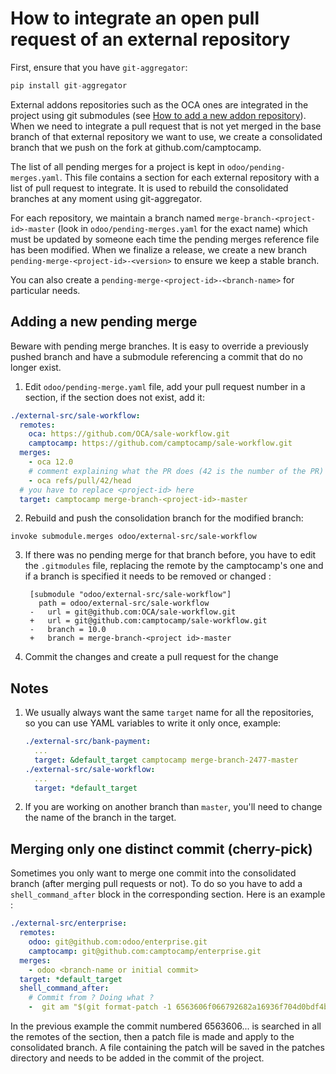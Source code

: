 # How to integrate an open pull request of an external repository

First, ensure that you have `git-aggregator`:

```python
pip install git-aggregator
```

External addons repositories such as the OCA ones are integrated in the project
using git submodules (see [How to add a new addon repository](./how-to-add-repo.md)).
When we need to integrate a pull request that is not yet merged in the base branch
of that external repository we want to use, we create a consolidated branch that
we push on the fork at github.com/camptocamp.

The list of all pending merges for a project is kept in `odoo/pending-merges.yaml`.
This file contains a section for each external repository with a list of pull request
to integrate. It is used to rebuild the consolidated branches at any moment using git-aggregator.

For each repository, we maintain a branch named
`merge-branch-<project-id>-master` (look in `odoo/pending-merges.yaml` for the
exact name) which must be updated by someone each time the pending merges
reference file has been modified.
When we finalize a release, we create a new branch
`pending-merge-<project-id>-<version>` to ensure we keep a stable branch.

You can also create a `pending-merge-<project-id>-<branch-name>` for particular
needs.

## Adding a new pending merge

Beware with pending merge branches. It is easy to override a previously pushed
branch and have a submodule referencing a commit that do no longer exist.

1. Edit `odoo/pending-merge.yaml` file, add your pull request number in a section,
   if the section does not exist, add it:

  ```yaml
  ./external-src/sale-workflow:
    remotes:
      oca: https://github.com/OCA/sale-workflow.git
      camptocamp: https://github.com/camptocamp/sale-workflow.git
    merges:
      - oca 12.0
      # comment explaining what the PR does (42 is the number of the PR)
      - oca refs/pull/42/head
    # you have to replace <project-id> here
    target: camptocamp merge-branch-<project-id>-master
  ```

2. Rebuild and push the consolidation branch for the modified branch:

  ```
  invoke submodule.merges odoo/external-src/sale-workflow
  ```

3. If there was no pending merge for that branch before, you have to edit the `.gitmodules` file,
   replacing the remote by the camptocamp's one and if a branch is specified it needs to be removed
   or changed :

   ```
    [submodule "odoo/external-src/sale-workflow"]
      path = odoo/external-src/sale-workflow
    -   url = git@github.com:OCA/sale-workflow.git
    +   url = git@github.com:camptocamp/sale-workflow.git
    -   branch = 10.0
    +   branch = merge-branch-<project id>-master
    ```

4. Commit the changes and create a pull request for the change

## Notes

1. We usually always want the same `target` name for all the repositories, so you can use
   YAML variables to write it only once, example:

   ```yaml
   ./external-src/bank-payment:
     ...
     target: &default_target camptocamp merge-branch-2477-master
   ./external-src/sale-workflow:
     ...
     target: *default_target
   ```

2. If you are working on another branch than `master`, you'll need to change the name of the branch in the target.

## Merging only one distinct commit (cherry-pick)

Sometimes you only want to merge one commit into the consolidated branch (after
merging pull requests or not). To do so you have to add a `shell_command_after` block
in the corresponding section. Here is an example :

  ```yaml
  ./external-src/enterprise:
    remotes:
      odoo: git@github.com:odoo/enterprise.git
      camptocamp: git@github.com:camptocamp/enterprise.git
    merges:
      - odoo <branch-name or initial commit>
    target: *default_target
    shell_command_after:
      # Commit from ? Doing what ?
      -  git am "$(git format-patch -1 6563606f066792682a16936f704d0bdf4bc8429f -o ../patches)"
  ```

In the previous example the commit numbered 6563606... is searched in all the remotes of the section,
then a patch file is made and apply to the consolidated branch.
A file containing the patch will be saved in the patches directory and needs to be added in the commit
of the project.
